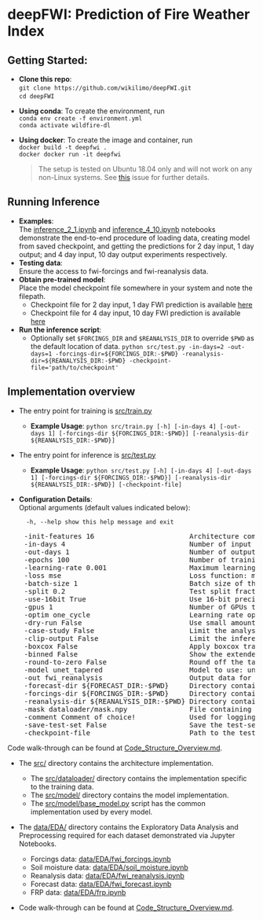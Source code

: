 # deepFWI: Prediction of Fire Weather Index

## Getting Started:
- **Clone this repo**:
<br> `git clone https://github.com/wikilimo/deepFWI.git`
<br> `cd deepFWI`

* **Using conda**: To create the environment, run
<br> `conda env create -f environment.yml`
<br> `conda activate wildfire-dl`

* **Using docker**: To create the image and container, run
<br> `docker build -t deepfwi .`
<br> `docker docker run -it deepfwi`

    >The setup is tested on Ubuntu 18.04 only and will not work on any non-Linux systems. See [this](https://github.com/conda/conda/issues/7311) issue for further details.
## Running Inference
* **Examples**:<br>
  The [inference_2_1.ipynb](examples/inference_2_1.ipynb) and [inference_4_10.ipynb](examples/inference_4_10.ipynb) notebooks demonstrate the end-to-end procedure of loading data, creating model from saved checkpoint, and getting the predictions for 2 day input, 1 day output; and 4 day input, 10 day output experiments respectively.
* **Testing data**:<br>
  Ensure the access to fwi-forcings and fwi-reanalysis data.
* **Obtain pre-trained model**:<br>
  Place the model checkpoint file somewhere in your system and note the filepath.
  * Checkpoint file for 2 day input, 1 day FWI prediction is available [here](src/model/checkpoints/pre_trained/2_1/epoch_41_100.ckpt)
  * Checkpoint file for 4 day input, 10 day FWI prediction is available [here](src/model/checkpoints/pre_trained/4_10/epoch_99_100.ckpt)
* **Run the inference script**:<br>
  * Optionally set `$FORCINGS_DIR` and `$REANALYSIS_DIR` to override `$PWD` as the default location of data.
  `python src/test.py -in-days=2 -out-days=1 -forcings-dir=${FORCINGS_DIR:-$PWD} -reanalysis-dir=${REANALYSIS_DIR:-$PWD} -checkpoint-file='path/to/checkpoint'`

## Implementation overview
* The entry point for training is [src/train.py](src/train.py)
  * **Example Usage**: `python src/train.py [-h] [-in-days 4] [-out-days 1] [-forcings-dir ${FORCINGS_DIR:-$PWD}] [-reanalysis-dir ${REANALYSIS_DIR:-$PWD}]`

* The entry point for inference is [src/test.py](src/test.py)
  * **Example Usage**: `python src/test.py [-h] [-in-days 4] [-out-days 1] [-forcings-dir ${FORCINGS_DIR:-$PWD}] [-reanalysis-dir ${REANALYSIS_DIR:-$PWD}] [-checkpoint-file]`

* **Configuration Details**:
<br> Optional arguments (default values indicated below):

    `  -h, --help show this help message and exit`
<pre>    -init-features 16                       Architecture complexity
    -in-days 4                              Number of input days
    -out-days 1                             Number of output days
    -epochs 100                             Number of training epochs
    -learning-rate 0.001                    Maximum learning rate
    -loss mse                               Loss function: mae, mse
    -batch-size 1                           Batch size of the input
    -split 0.2                              Test split fraction
    -use-16bit True                         Use 16-bit precision for training (train only)
    -gpus 1                                 Number of GPUs to use
    -optim one_cycle                        Learning rate optimizer: one_cycle or cosine (train only)
    -dry-run False                          Use small amount of data for sanity check
    -case-study False                       Limit the analysis to Australian region (inference only)
    -clip-output False                      Limit the inference to the output values within supplied range (e.g. 0.5,60)
    -boxcox False                           Apply boxcox transformation with specified lambda while training and the inverse boxcox transformation during the inference.
    -binned False                           Show the extended metrics for supplied comma separated binned FWI value range
    -round-to-zero False                    Round off the target values below the specified threshold to zero
    -model unet_tapered                     Model to use: unet, unet_downsampled, unet_snipped, unet_tapered, unet_interpolated
    -out fwi_reanalysis                     Output data for training: fwi_forecast or fwi_reanalysis
    -forecast-dir ${FORECAST_DIR:-$PWD}     Directory containing forecast data. Alternatively set $FORECAST_DIR
    -forcings-dir ${FORCINGS_DIR:-$PWD}     Directory containing forcings data. Alternatively set $FORCINGS_DIR
    -reanalysis-dir ${REANALYSIS_DIR:-$PWD} Directory containing reanalysis data. Alternatively set $REANALYSIS_DIR
    -mask dataloader/mask.npy               File containing the mask stored as the numpy array
    -comment Comment of choice!             Used for logging
    -save-test-set False                    Save the test-set file names to the specified filepath
    -checkpoint-file                        Path to the test model checkpoint</pre>

Code walk-through can be found at [Code_Structure_Overview.md](Code_Structure_Overview.md).

* The [src/](src) directory contains the architecture implementation.
  * The [src/dataloader/](src/dataloader) directory contains the implementation specific to the training data.
  * The [src/model/](src/model) directory contains the model implementation.
  * The [src/model/base_model.py](src/model/base_model.py) script has the common implementation used by every model.

* The [data/EDA/](data/EDA/) directory contains the Exploratory Data Analysis and Preprocessing required for each dataset demonstrated via Jupyter Notebooks.
  * Forcings data: [data/EDA/fwi_forcings.ipynb](data/EDA/fwi_forcings.ipynb)
  * Soil moisture data: [data/EDA/soil_moisture.ipynb](data/EDA/soil_moisture.ipynb)
  * Reanalysis data: [data/EDA/fwi_reanalysis.ipynb](data/EDA/fwi_reanalysis.ipynb)
  * Forecast data: [data/EDA/fwi_forecast.ipynb](data/EDA/fwi_forecast.ipynb)
  * FRP data: [data/EDA/frp.ipynb](data/EDA/frp.ipynb)
  
* Code walk-through can be found at [Code_Structure_Overview.md](Code_Structure_Overview.md).
